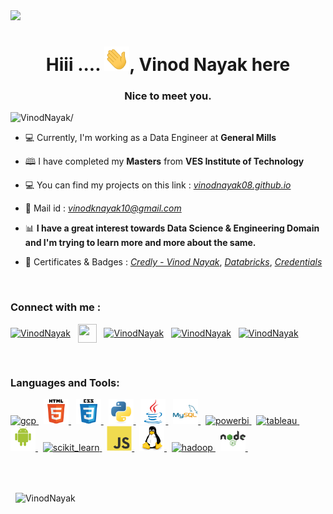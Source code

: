 <img src="https://capsule-render.vercel.app/api?type=waving&color=gradient&height=180&section=header&text=Hello%20..!!&fontSize=50&animation=scaleIn&fontAlignY=38&fontAlign=75&reversal=true" />

<h1 align="center"> Hiii ....  <img src="https://github.com/ABSphreak/ABSphreak/blob/master/gifs/Hi.gif" width="40px">, Vinod Nayak here</h1>
<h3 align="center"> Nice to meet you.</h3>
<p align="left"> <img src=https://komarev.com/ghpvc/?username=vinodnayak08 alt=VinodNayak/> </p>



- 💻  Currently, I'm working as a Data Engineer at **General Mills** 

- 🕮  I have completed my **Masters** from **VES Institute of Technology**

- 💻  You can find my projects on this link :       *[vinodnayak08.github.io](https://github.com/vinodnayak08)*

- 📧  Mail id :   *[vinodknayak10@gmail.com](mailto:vinodknayak10@gmail.com)*

- 📊  **I have a great interest towards Data Science & Engineering Domain and I'm trying to learn more and more about the same.**

- 🥇  Certificates & Badges :     *[Credly - Vinod Nayak](https://www.credly.com/users/vinod-nayak.4a439120/badges)*, *[Databricks](https://credentials.databricks.com/d3ddeedb-d4c0-43a8-9352-9029bd1ca428)*, *[Credentials](https://www.credential.net/profile/vinodnayak174/wallet)*


<br>

<h3 align="left">Connect with me :</h3>
<p align="left">
<a href="https://linkedin.com/in/vinodnayak08" target="blank"><img align="center" src="https://raw.githubusercontent.com/rahuldkjain/github-profile-readme-generator/master/src/images/icons/Social/linked-in-alt.svg" alt="VinodNayak" height="30" width="40" /></a>&nbsp;&nbsp;
  <a href="https://www.hackerrank.com/vinodnayak08" target="blank"><img align="center" src="https://upload.wikimedia.org/wikipedia/commons/4/40/HackerRank_Icon-1000px.png" height="30" width="30" /></a>&nbsp;&nbsp;
  <a href="https://public.tableau.com/profile/vinod.nayak#" target="blank"><img align="center" src="https://upload.wikimedia.org/wikipedia/commons/7/76/Tableau0147.png" alt="VinodNayak" height="30" width="40" /></a>&nbsp;&nbsp;
<a href="https://www.instagram.com/vinodnayak_08/" target="blank"><img align="center" src="https://raw.githubusercontent.com/rahuldkjain/github-profile-readme-generator/master/src/images/icons/Social/instagram.svg" alt="VinodNayak" height="30" width="40" /></a>&nbsp;&nbsp;
  <a href="https://twitter.com/vinodnayak08" target="blank"><img align="center" src="https://raw.githubusercontent.com/rahuldkjain/github-profile-readme-generator/master/src/images/icons/Social/twitter.svg" alt="VinodNayak" height="30" width="40" /></a>
 
</p>

<br>
<h3 align="left">Languages and Tools:</h3>

<p align="left">
  <a href="https://www.w3.org/html/" target="_blank"> <img src="https://www.gstatic.com/cgc/google-cloud-logo.svg" alt="gcp" width="80" height="40"/> </a> &nbsp;
  <a href="https://www.w3.org/html/" target="_blank"> <img src="https://raw.githubusercontent.com/devicons/devicon/master/icons/html5/html5-original-wordmark.svg" alt="html5" width="40" height="40"/> </a> &nbsp;
  <a href="https://www.w3schools.com/css/" target="_blank"> <img src="https://raw.githubusercontent.com/devicons/devicon/master/icons/css3/css3-original-wordmark.svg" alt="css3" width="40" height="40"/> </a> &nbsp;
  <a href="https://www.python.org" target="_blank"> <img src="https://raw.githubusercontent.com/devicons/devicon/master/icons/python/python-original.svg" alt="python" width="40" height="40"/> </a> &nbsp;
  <a href="https://www.java.com" target="_blank"> <img src="https://raw.githubusercontent.com/devicons/devicon/master/icons/java/java-original.svg" alt="java" width="40" height="40"/> </a> &nbsp;
  <a href="https://www.mysql.com/" target="_blank"> <img src="https://raw.githubusercontent.com/devicons/devicon/master/icons/mysql/mysql-original-wordmark.svg" alt="mysql" width="40" height="40"/> </a> &nbsp;
  <a href="https://powerbi.microsoft.com/en-us/" target="_blank"> <img src="https://upload.wikimedia.org/wikipedia/commons/c/c9/Power_bi_logo_black.svg" alt="powerbi" width="40" height="40"/> </a> &nbsp;
  <a href="https://public.tableau.com/profile/vinod.nayak#" target="_blank"> <img src="https://upload.wikimedia.org/wikipedia/commons/7/76/Tableau0147.png" alt="tableau" width="40" height="40"/> </a> &nbsp;
  <a href="https://developer.android.com" target="_blank"> <img src="https://raw.githubusercontent.com/devicons/devicon/master/icons/android/android-original-wordmark.svg" alt="android" width="40" height="40"/> </a> &nbsp;
  <a href="https://scikit-learn.org/" target="_blank"> <img src="https://upload.wikimedia.org/wikipedia/commons/0/05/Scikit_learn_logo_small.svg" alt="scikit_learn" width="40" height="40"/> </a> &nbsp;
  <a href="https://developer.mozilla.org/en-US/docs/Web/JavaScript" target="_blank"> <img src="https://raw.githubusercontent.com/devicons/devicon/master/icons/javascript/javascript-original.svg" alt="javascript" width="40" height="40"/> </a> &nbsp;
  <a href="https://www.linux.org/" target="_blank"> <img src="https://raw.githubusercontent.com/devicons/devicon/master/icons/linux/linux-original.svg" alt="linux" width="40" height="40"/> </a> &nbsp;
  <a href="https://hadoop.apache.org/" target="_blank"> <img src="https://www.vectorlogo.zone/logos/apache_hadoop/apache_hadoop-icon.svg" alt="hadoop" width="40" height="40"/> </a>  &nbsp;
  <a href="https://nodejs.org" target="_blank"> <img src="https://raw.githubusercontent.com/devicons/devicon/master/icons/nodejs/nodejs-original-wordmark.svg" alt="nodejs" width="40" height="40"/> </a> &nbsp;
   </p>
&nbsp;
<br>
<br>
<p>&nbsp;

<img align="center" src="https://github-readme-stats.vercel.app/api?username=vinodnayak08&include_all_commits=true&count_private=true&show_icons=true&line_height=30&title_color=7A7ADB&icon_color=2234AE&text_color=D3D3D3&bg_color=0,000000,130F40" alt="VinodNayak">
</p>
<br>
